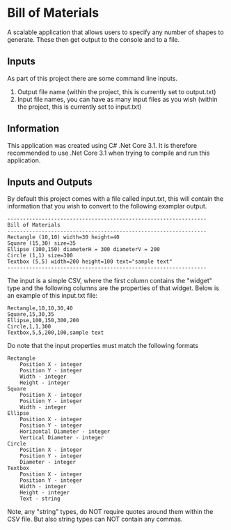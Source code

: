 # Bill of Materials
A scalable application that allows users to specify any number of shapes to generate. These then get output to the console and to a file.

## Inputs
As part of this project there are some command line inputs.
1. Output file name (within the project, this is currently set to output.txt)
2. Input file names, you can have as many input files as you wish (within the project, this is currently set to input.txt)

## Information
This application was created using C# .Net Core 3.1.
It is therefore recommended to use .Net Core 3.1 when trying to compile and run this application.

## Inputs and Outputs
By default this project comes with a file called input.txt, this will contain the information that you wish to convert to the following examplar output.

```
----------------------------------------------------------------
Bill of Materials
----------------------------------------------------------------
Rectangle (10,10) width=30 height=40
Square (15,30) size=35
Ellipse (100,150) diameterH = 300 diameterV = 200
Circle (1,1) size=300
Textbox (5,5) width=200 height=100 text="sample text"
----------------------------------------------------------------
```

The input is a simple CSV, where the first column contains the "widget" type and the following columns are the properties of that widget.
Below is an example of this input.txt file:
```
Rectangle,10,10,30,40
Square,15,30,35
Ellipse,100,150,300,200
Circle,1,1,300
Textbox,5,5,200,100,sample text
```
Do note that the input properties must match the following formats
```
Rectangle
	Position X - integer
	Position Y - integer
	Width - integer
	Height - integer
Square
	Position X - integer
	Position Y - integer
	Width - integer
Ellipse
	Position X - integer
	Position Y - integer
	Horizontal Diameter - integer
	Vertical Diameter - integer
Circle
	Position X - integer
	Position Y - integer
	Diameter - integer
Textbox
	Position X - integer
	Position Y - integer
	Width - integer
	Height - integer
	Text - string
```
Note, any "string" types, do NOT require quotes around them within the CSV file. But also string types can NOT contain any commas.
